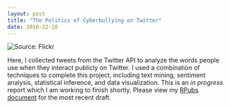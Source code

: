 ```yaml
---
layout: post
title: "The Politics of Cyberbullying on Twitter"
date: 2016-12-10
---
```

<img class="post" src="https://c1.staticflickr.com/9/8551/28164614293_aa2bb42ff1_b.jpg" alt="Source: Flickr"/>
  
Here, I collected tweets from the Twitter API to analyze the words people use when they
interact publicly on Twitter. I used a combination of techniques to complete this project, 
including text mining, sentiment analysis, statistical inference, and data visualization. 
This is an *in progress* report which I am working to finish shortly. Please view my 
[RPubs document](http://rpubs.com/kafay/politics-of-cyberbullying) for the most recent 
draft. 


